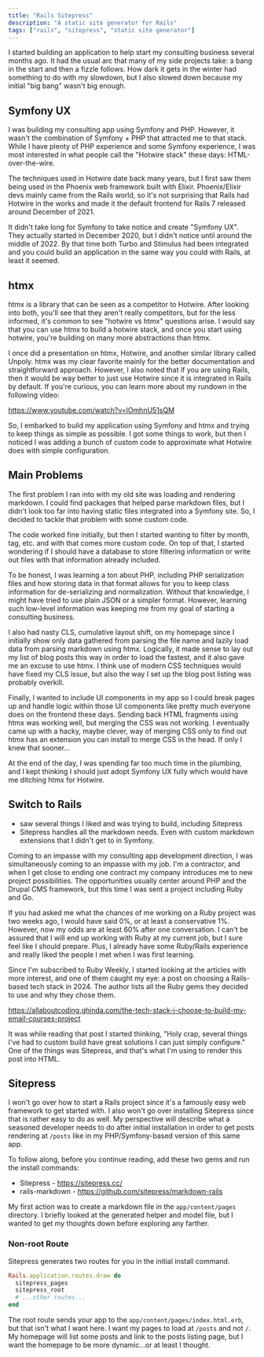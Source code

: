 ```yaml
---
title: "Rails Sitepress"
description: "A static site generator for Rails"
tags: ["rails", "sitepress", "static site generator"]
---
```


I started building an application to help start my consulting business several months ago. It had the usual arc
that many of my side projects take: a bang in the start and then a fizzle follows. How dark it gets in the winter
had something to do with my slowdown, but I also slowed down because my initial "big bang" wasn't big enough. 

## Symfony UX

I was building my consulting app using Symfony and PHP. However, it wasn't the combination of Symfony + PHP that
attracted me to that stack. While I have plenty of PHP experience and some Symfony experience, I was most interested
in what people call the "Hotwire stack" these days: HTML-over-the-wire.

The techniques used in Hotwire date back many years, but I first saw them being used in the Phoenix web framework 
built with Elixir. Phoenix/Elixir devs mainly came from the Rails world, so it's not surprising that Rails had 
Hotwire in the works and made it the default frontend for Rails 7 released around December of 2021.

It didn't take long for Symfony to take notice and create "Symfony UX". They actually started in December 2020, but 
I didn't notice until around the middle of 2022. By that time both Turbo and Stimulus had been integrated and you 
could build an application in the same way you could with Rails, at least it seemed. 

## htmx

htmx is a library that can be seen as a competitor to Hotwire. After looking into both, you'll see that they aren't 
really competitors, but for the less informed, it's common to see "hotwire vs htmx" questions arise. I would say 
that you can use htmx to build a hotwire stack, and once you start using hotwire, you're building on many more 
abstractions than htmx.

I once did a presentation on htmx, Hotwire, and another similar library called Unpoly. htmx was my clear favorite 
mainly for the better documentation and straightforward approach. However, I also noted that if you are using Rails, 
then it would be way better to just use Hotwire since it is integrated in Rails by default. If you're curious, you 
can learn more about my rundown in the following video:

https://www.youtube.com/watch?v=lOmhnU51sQM

So, I embarked to build my application using Symfony and htmx and trying to keep things as simple as possible. I got 
some things to work, but then I noticed I was adding a bunch of custom code to approximate what Hotwire does with 
simple configuration. 

## Main Problems

The first problem I ran into with my old site was loading and rendering markdown. I could find packages that helped 
parse markdown files, but I didn't look too far into having static files integrated into a Symfony site. So, I 
decided to tackle that problem with some custom code. 

The code worked fine initially, but then I started wanting to filter by month, tag, etc. and with that comes more 
custom code. On top of that, I started wondering if I should have a database to store filtering information or write 
out files with that information already included.

To be honest, I was learning a ton about PHP, including PHP serialization files and how storing data in that format 
allows for you to keep class information for de-serializing and normalization. Without that knowledge, I might have 
tried to use plain JSON or a simpler format. However, learning such low-level information was keeping me from my 
goal of starting a consulting business. 

I also had nasty CLS, cumulative layout shift, on my homepage since I initially show only data gathered from parsing 
the file name and lazily load data from parsing markdown using htmx. Logically, it made sense to lay out my list of 
blog posts this way in order to load the fastest, and it also gave me an excuse to use htmx. I think use of modern 
CSS techniques would have fixed my CLS issue, but also the way I set up the blog post listing was probably overkill.

Finally, I wanted to include UI components in my app so I could break pages up and handle logic within those UI 
components like pretty much everyone does on the frontend these days. Sending back HTML fragments using htmx was 
working well, but merging the CSS was not working. I eventually came up with a hacky, maybe clever, way of merging 
CSS only to find out htmx has an extension you can install to merge CSS in the head. If only I knew that sooner...

At the end of the day, I was spending far too much time in the plumbing, and I kept thinking I should just adopt 
Symfony UX fully which would have me ditching htmx for Hotwire.

## Switch to Rails

- saw several things I liked and was trying to build, including Sitepress
- Sitepress handles all the markdown needs. Even with custom markdown extensions that I didn't get to in Symfony.

Coming to an impasse with my consulting app development direction, I was simultaneously coming to an impasse with my 
job. I'm a contractor, and when I get close to ending one contract my company introduces me to new project 
possibilities. The opportunities usually center around PHP and the Drupal CMS framework, but this time I was sent a 
project including Ruby and Go.

If you had asked me what the chances of me working on a Ruby project was two weeks ago, I would have said 0%, or at 
least a conservative 1%. However, now my odds are at least 60% after one conversation. I can't be assured that I 
will end up working with Ruby at my current job, but I sure feel like I should prepare. Plus, I already have some 
Ruby/Rails experience and really liked the people I met when I was first learning.

Since I'm subscribed to Ruby Weekly, I started looking at the articles with more interest, and one of them caught my 
eye: a post on choosing a Rails-based tech stack in 2024. The author lists all the Ruby gems they decided to use and 
why they chose them.

https://allaboutcoding.ghinda.com/the-tech-stack-i-choose-to-build-my-email-courses-project

It was while reading that post I started thinking, "Holy crap, several things I've had to custom build have great 
solutions I can just simply configure." One of the things was Sitepress, and that's what I'm using to render this 
post into HTML. 

## Sitepress

I won't go over how to start a Rails project since it's a famously easy web framework to get started with. I also 
won't go over installing Sitepress since that is rather easy to do as well. My perspective will describe what a 
seasoned developer needs to do after initial installation in order to get posts rendering at `/posts` like in my 
PHP/Symfony-based version of this same app.

To follow along, before you continue reading, add these two gems and run the install commands:

- Sitepress - https://sitepress.cc/
- rails-markdown - https://github.com/sitepress/markdown-rails

My first action was to create a markdown file in the `app/content/pages` directory. I briefly looked at the 
generated helper and model file, but I wanted to get my thoughts down before exploring any farther. 

### Non-root Route

Sitepress generates two routes for you in the initial install command.

```ruby
Rails.application.routes.draw do
  sitepress_pages
  sitepress_root
  # ...other routes...   
end 
```

The root route sends your app to the `app/content/pages/index.html.erb`, but that isn't what I want here. I want my 
pages to load at `/posts` and not `/`. My homepage will list some posts and link to the posts listing page, but I 
want the homepage to be more dynamic...or at least I thought.

